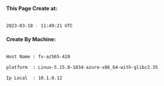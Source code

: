 
   
#### This Page Create at:

```bash

2023-03-18 - 11:49:21 UTC

```

#### Create By Machine:

```bash

Host Name : fv-az565-420

platform  : Linux-5.15.0-1034-azure-x86_64-with-glibc2.35

Ip Local  : 10.1.0.12

```

